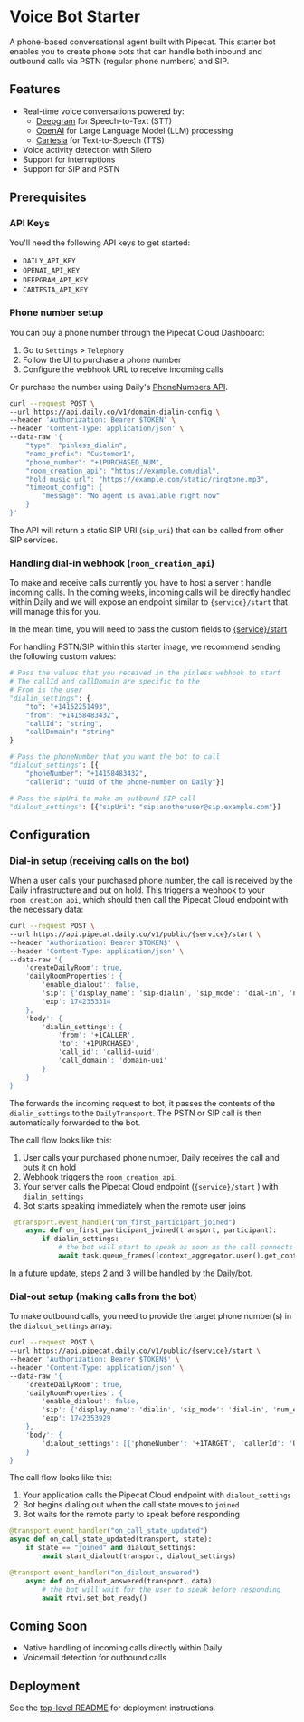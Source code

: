 # Voice Bot Starter

A phone-based conversational agent built with Pipecat. 
This starter bot enables you to create phone bots that can handle both 
inbound and outbound calls via PSTN (regular phone numbers) and SIP.

## Features

- Real-time voice conversations powered by:
  - [Deepgram](https://deepgram.com/) for Speech-to-Text (STT)
  - [OpenAI](https://openai.com/) for Large Language Model (LLM) processing
  - [Cartesia](https://cartesia.ai/) for Text-to-Speech (TTS)
- Voice activity detection with Silero
- Support for interruptions
- Support for SIP and PSTN

## Prerequisites

### API Keys
You'll need the following API keys to get started:

- `DAILY_API_KEY` 
- `OPENAI_API_KEY` 
- `DEEPGRAM_API_KEY` 
- `CARTESIA_API_KEY` 


### Phone number setup

You can buy a phone number through the Pipecat Cloud Dashboard:
1. Go to `Settings` > `Telephony`
2. Follow the UI to purchase a phone number
3. Configure the webhook URL to receive incoming calls

Or purchase the number using Daily's [PhoneNumbers API](https://docs.daily.co/reference/rest-api/phone-numbers).

```bash
curl --request POST \
--url https://api.daily.co/v1/domain-dialin-config \
--header 'Authorization: Bearer $TOKEN' \
--header 'Content-Type: application/json' \
--data-raw '{
	"type": "pinless_dialin",
	"name_prefix": "Customer1",
    "phone_number": "+1PURCHASED_NUM",
	"room_creation_api": "https://example.com/dial",
    "hold_music_url": "https://example.com/static/ringtone.mp3",
	"timeout_config": {
		"message": "No agent is available right now"
	}
}'
```

The API will return a static SIP URI (`sip_uri`) that can be called from other SIP services.

### Handling dial-in webhook (`room_creation_api`)

To make and receive calls currently you have to host a server t 
handle incoming calls. In the coming weeks, incoming calls will be 
directly handled within Daily and we will expose an endpoint similar 
to `{service}/start` that will manage this for you.

In the mean time, you will need to pass the custom fields to
[{service}/start](https://docs.pipecat.daily.co/agents/active-sessions#using-rest) 

For handling PSTN/SIP within this starter image, we recommend sending 
the following custom values:
    
```python
# Pass the values that you received in the pinless webhook to start
# The callId and callDomain are specific to the
# From is the user
"dialin_settings": {
    "to": "+14152251493",
    "from": "+14158483432",
    "callId": "string",
    "callDomain": "string"
}

# Pass the phoneNumber that you want the bot to call
"dialout_settings": [{
    "phoneNumber": "+14158483432",
    "callerId": "uuid of the phone-number on Daily"}]

# Pass the sipUri to make an outbound SIP call
"dialout_settings": [{"sipUri": "sip:anotheruser@sip.example.com"}]
```

## Configuration

### Dial-in setup (receiving calls on the bot)

When a user calls your purchased phone number, the call is received by the Daily 
infrastructure and put on hold. This triggers a webhook to your `room_creation_api`, 
which should then call the Pipecat Cloud endpoint with the necessary data:

```bash
curl --request POST \
--url https://api.pipecat.daily.co/v1/public/{service}/start \
--header 'Authorization: Bearer $TOKEN$' \
--header 'Content-Type: application/json' \
--data-raw '{
    'createDailyRoom': true, 
    'dailyRoomProperties': {
        'enable_dialout': false, 
        'sip': {'display_name': 'sip-dialin', 'sip_mode': 'dial-in', 'num_endpoints': 1}, 
        'exp': 1742353314
    }, 
    'body': {
        'dialin_settings': {
            'from': '+1CALLER', 
            'to': '+1PURCHASED', 
            'call_id': 'callid-uuid', 
            'call_domain': 'domain-uui'
        }
    }
}
```

The forwards the incoming request to bot, it passes the contents of the
`dialin_settings` to the  `DailyTransport`. The PSTN or SIP call is then automatically 
forwarded to the bot. 

The call flow looks like this:
1. User calls your purchased phone number, Daily receives the call and puts it on hold
2. Webhook triggers the `room_creation_api`. 
3. Your server calls the Pipecat Cloud endpoint (`{service}/start` ) with `dialin_settings`
4. Bot starts speaking immediately when the remote user joins

```python
 @transport.event_handler("on_first_participant_joined")
    async def on_first_participant_joined(transport, participant):
        if dialin_settings:
            # the bot will start to speak as soon as the call connects
            await task.queue_frames([context_aggregator.user().get_context_frame()])
```
In a future update, steps 2 and 3 will be handled by the Daily/bot.

### Dial-out setup (making calls from the bot)

To make outbound calls, you need to provide the target phone number(s) in the `dialout_settings` array:

```bash
curl --request POST \
--url https://api.pipecat.daily.co/v1/public/{service}/start \
--header 'Authorization: Bearer $TOKEN$' \
--header 'Content-Type: application/json' \
--data-raw '{
    'createDailyRoom': true, 
    'dailyRoomProperties': {
        'enable_dialout': false, 
        'sip': {'display_name': 'dialin', 'sip_mode': 'dial-in', 'num_endpoints': 1}, 
        'exp': 1742353929
    }, 
    'body': {
        'dialout_settings': [{'phoneNumber': '+1TARGET', 'callerId': 'UUID_OF_PURCHASED_NUM'}]
    }
}
```
The call flow looks like this:
1. Your application calls the Pipecat Cloud endpoint with `dialout_settings`
2. Bot begins dialing out when the call state moves to `joined`
3. Bot waits for the remote party to speak before responding

```python
@transport.event_handler("on_call_state_updated")
async def on_call_state_updated(transport, state):
    if state == "joined" and dialout_settings:
        await start_dialout(transport, dialout_settings)

@transport.event_handler("on_dialout_answered")
    async def on_dialout_answered(transport, data):
        # the bot will wait for the user to speak before responding
        await rtvi.set_bot_ready()
```

## Coming Soon

- Native handling of incoming calls directly within Daily
- Voicemail detection for outbound calls


## Deployment

See the [top-level README](../README.md) for deployment instructions.

